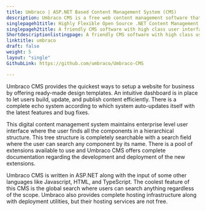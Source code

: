 ```yaml
---
title: Umbraco | ASP.NET Based Content Management System (CMS)
description: Umbraco CMS is a free web content management software that provides pre made sets of HTML web pages, several document types, data validations and many more.
singlepageh1title: Highly Flexible Open Source .NET Content Management System
singlepageh2title: A friendly CMS software with high class user interface and many features such as Multilingual support, activity log views, global search and post scheduling
Shortdescriptionlistingpage: A friendly CMS software with high class user interface and many features such as Multilingual support, activity log views, global search and post scheduling
linktitle: umbraco
draft: false
weight: 5
layout: "single"
GithubLink: https://github.com/umbraco/Umbraco-CMS

---
```


Umbraco CMS provides the quickest ways to setup a website for business by offering ready-made design templates. An intuitive dashboard is in place to let users build, update, and publish content efficiently. There is a complete echo system according to which system auto-updates itself with the latest features and bug fixes.

This digital content management system maintains enterprise level user interface where the user finds all the components in a hierarchical structure. This tree structure is completely searchable with a search field where the user can search any component by its name. There is a pool of extensions available to use and Umbraco CMS offers complete documentation regarding the development and deployment of the new extensions.  
  
Umbraco CMS is written in ASP.NET along with the input of some other languages like Javascript, HTML, and TypeScript. The coolest feature of this CMS is the global search where users can search anything regardless of the scope. Umbraco also provides complete hosting infrastructure along with deployment utilities, but their hosting services are not free.